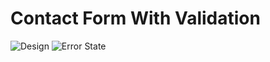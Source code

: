 # Contact Form With Validation

![Design](https://github.com/user-attachments/assets/e5ca56ff-63cc-4fbc-b363-452128e79ec0)
![Error State](https://github.com/user-attachments/assets/3c0f5afb-6c84-4b3b-9435-4850b97446b5)


